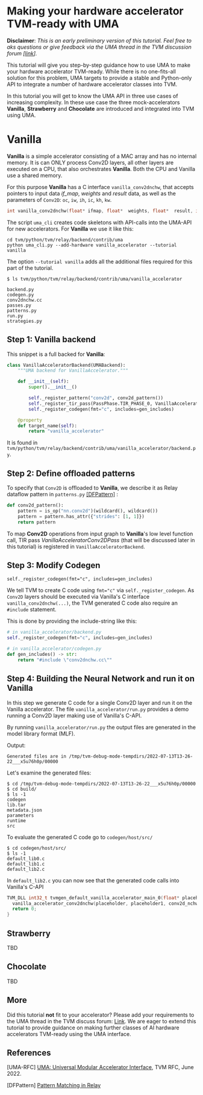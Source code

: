 <!--- Licensed to the Apache Software Foundation (ASF) under one -->
<!--- or more contributor license agreements.  See the NOTICE file -->
<!--- distributed with this work for additional information -->
<!--- regarding copyright ownership.  The ASF licenses this file -->
<!--- to you under the Apache License, Version 2.0 (the -->
<!--- "License"); you may not use this file except in compliance -->
<!--- with the License.  You may obtain a copy of the License at -->

<!---   http://www.apache.org/licenses/LICENSE-2.0 -->

<!--- Unless required by applicable law or agreed to in writing, -->
<!--- software distributed under the License is distributed on an -->
<!--- "AS IS" BASIS, WITHOUT WARRANTIES OR CONDITIONS OF ANY -->
<!--- KIND, either express or implied.  See the License for the -->
<!--- specific language governing permissions and limitations -->
<!--- under the License. -->

Making your hardware accelerator TVM-ready with UMA 
=============================================

**Disclaimer**: *This is an early preliminary version of this tutorial. Feel free to aks questions or give feedback via the UMA thread in the TVM
discussion forum [[link](https://discuss.tvm.apache.org/t/rfc-uma-universal-modular-accelerator-interface/12039)].*


This tutorial will give you step-by-step guidance how to use UMA to
make your hardware accelerator TVM-ready.
While there is no one-fits-all solution for this problem, UMA targets to provide a stable and Python-only
API to integrate a number of hardware accelerator classes into TVM.

In this tutorial you will get to know the UMA API in three use cases of increasing complexity.
In these use case the three mock-accelerators
**Vanilla**, **Strawberry** and **Chocolate** are introduced and
integrated into TVM using UMA. 


Vanilla
===
**Vanilla** is a simple accelerator consisting of a MAC array and has no internal memory.
It is can ONLY process Conv2D layers, all other layers are executed on a CPU, that also orchestrates **Vanilla**.
Both the CPU and Vanilla use a shared memory.

For this purpose **Vanilla** has a C interface `vanilla_conv2dnchw`, that accepts pointers to input data *if_map*,
*weights* and *result* data, as well as the parameters of `Conv2D`: `oc`, `iw`, `ih`, `ic`, `kh`, `kw`.
```c
int vanilla_conv2dnchw(float* ifmap, float*  weights, float*  result, int oc, int iw, int ih, int ic, int kh, int kw);
```

The script `uma_cli` creates code skeletons with API-calls into the UMA-API for new accelerators.
For **Vanilla** we use it like this:

```
cd tvm/python/tvm/relay/backend/contrib/uma
python uma_cli.py --add-hardware vanilla_accelerator --tutorial vanilla
```
The option `--tutorial vanilla` adds all the additional files required for this part of the tutorial.

```
$ ls tvm/python/tvm/relay/backend/contrib/uma/vanilla_accelerator

backend.py
codegen.py
conv2dnchw.cc
passes.py
patterns.py
run.py
strategies.py
```

Step 1: Vanilla backend
---
This snippet is a full backed for **Vanilla**:
```python
class VanillaAcceleratorBackend(UMABackend):
    """UMA backend for VanillaAccelerator."""

    def __init__(self):
        super().__init__()

        self._register_pattern("conv2d", conv2d_pattern())
        self._register_tir_pass(PassPhase.TIR_PHASE_0, VanillaAcceleratorConv2DPass())
        self._register_codegen(fmt="c", includes=gen_includes)

    @property
    def target_name(self):
        return "vanilla_accelerator"
```
It is found in `tvm/python/tvm/relay/backend/contrib/uma/vanilla_accelerator/backend.py`.

Step 2: Define offloaded patterns
---

To specify that `Conv2D` is offloaded to **Vanilla**, we describe it as Relay dataflow pattern in 
`patterns.py` 
 [[DFPattern]](https://tvm.apache.org/docs/reference/langref/relay_pattern.html) 
:
```python
def conv2d_pattern():
    pattern = is_op("nn.conv2d")(wildcard(), wildcard())
    pattern = pattern.has_attr({"strides": [1, 1]})
    return pattern
```

To map **Conv2D** operations from input graph  to **Vanilla**'s 
low level function call, TIR pass 
*VanillaAcceleratorConv2DPass* (that will be discussed later in this tutorial)
is registered in `VanillaAcceleratorBackend`.

Step 3: Modify Codegen
---
```
self._register_codegen(fmt="c", includes=gen_includes)
```

We tell TVM to create C code using ``fmt="c"`` via 
`self._register_codegen`. As `Conv2D` layers should be executed via Vanilla's
C interface `vanilla_conv2dnchw(...)`, the TVM generated C code also require an
`#include` statement.

This is done by providing the include-string like this:
```python
# in vanilla_accelerator/backend.py
self._register_codegen(fmt="c", includes=gen_includes)

# in vanilla_accelerator/codegen.py
def gen_includes() -> str:
    return "#include \"conv2dnchw.cc\""
```        


Step 4: Building the Neural Network and run it on Vanilla
---
In this step we generate C code for a single Conv2D layer and run it on
the Vanilla accelerator.
The file `vanilla_accelerator/run.py` provides a demo running a Conv2D layer 
making use of Vanilla's C-API.

By running `vanilla_accelerator/run.py` the output files are generated in the model library format (MLF).


Output:
```
Generated files are in /tmp/tvm-debug-mode-tempdirs/2022-07-13T13-26-22___x5u76h0p/00000
```

Let's examine the generated files:

```
$ cd /tmp/tvm-debug-mode-tempdirs/2022-07-13T13-26-22___x5u76h0p/00000
$ cd build/
$ ls -1
codegen
lib.tar
metadata.json
parameters
runtime
src
```
To evaluate the generated C code go to `codegen/host/src/`
```
$ cd codegen/host/src/
$ ls -1
default_lib0.c
default_lib1.c
default_lib2.c
```
In `default_lib2.c` you can now see that the generated code calls
into Vanilla's C-API
```c
TVM_DLL int32_t tvmgen_default_vanilla_accelerator_main_0(float* placeholder, float* placeholder1, float* conv2d_nchw, uint8_t* global_workspace_1_var) {
  vanilla_accelerator_conv2dnchw(placeholder, placeholder1, conv2d_nchw, 32, 14, 14, 32, 3, 3);
  return 0;
}
```


Strawberry
---
TBD

Chocolate
---
TBD

More
---
Did this tutorial **not** fit to your accelerator? Please add your requirements to the UMA thread in
the TVM discuss forum: [Link](https://discuss.tvm.apache.org/t/rfc-uma-universal-modular-accelerator-interface/12039).
We are eager to extend this tutorial to provide guidance on making further classes of AI hardware
accelerators TVM-ready using the UMA interface.

References
---
[UMA-RFC] [UMA: Universal Modular Accelerator Interface](https://github.com/apache/tvm-rfcs/blob/main/rfcs/0060_UMA_Unified_Modular_Accelerator_Interface.md), TVM RFC, June 2022.

[DFPattern] [Pattern Matching in Relay](https://tvm.apache.org/docs/reference/langref/relay_pattern.html) 
